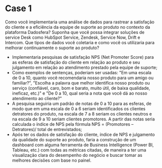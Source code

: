 # Case 1

Como você implementaria uma análise de dados para rastrear  a satisfação do cliente  e a eficiência da equipe de suporte ao produto no contexto da plataforma Dadosfera? Suponha que você possa integrar soluções de service Desk como HubSpot Service, Zendesk, Service Now, Drift e Intercom. Que tipos de dados você coletaria e como você  os utilizaria para melhorar continuamente o suporte ao produto? 

 - Implementaria pesquisas de satisfação NPS (Net Promoter Score) para as esferas de satisfação do cliente em relação ao produto e seu julgamento em relação ao atendimento prestado pela equipe de suporte;
 - Como exemplos de sentenças, poderiam ser usadas: "Em uma escala de 0 a 10, quanto você recomendaria nosso produto para um amigo ou familiar?", "Escolha a palavra que melhor identifica nosso produto ou serviço (confiável, caro, bom e barato, muito útil, de baixa qualidade, ineficaz, etc.)" e "De 0 a 10, qual seria a nota que você dá ao nosso atendimento ao cliente?"  
- A pesquisa seguiria um padrão de notas de 0 a 10 para as esferas, de modo que em uma escala de 0 a 6 seriam identificados os clientes detratores do produto, na escala de 7 a 8 seriam os clientes neutros e na escala de 9 a 10 seriam clientes promotores. A partir das notas seria calculada o índice de NPS pela fórmula NPS = (Promotores – Detratores)/ total de entrevistados;
- Após ter os dados de satisfação do cliente, índice de NPS e julgamento da qualidade do suporte ao produto, faria a construção de um dashboard com alguma ferramenta de Business Intelligence (Power BI, Tableau, etc.) com todas as métricas citadas, de maneira a ter uma visualização clara do desempenho do negócio e buscar tomar as melhores decisões com base no painel.


